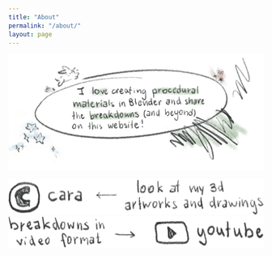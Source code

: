 ```yaml
---
title: "About"
permalink: "/about/"
layout: page
---
```


![I love creating procedural materials in Blender and share the breakdowns (and beyond) on this website!](/assets/imgs/about_desc_colored_ver2.png)

[![Look at my 3d artworks and drawings.](/assets/imgs/cara_logo_coal.png)](https://cara.app/jackal420)
[![Breakdowns in video format.](/assets/imgs/yt_logo_coal.png)](https://www.youtube.com/@jackal_blender)
